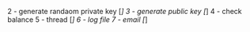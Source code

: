 
2 - generate randaom private key [*]
3 - generate public key [*]
4 - check balance
5 - thread [*]
6 - log file
7 - email [*]